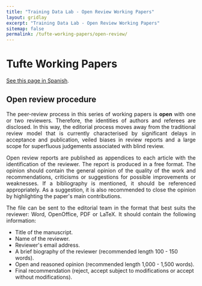 ```yaml
---
title: "Training Data Lab - Open Review Working Papers"
layout: gridlay
excerpt: "Training Data Lab - Open Review Working Papers"
sitemap: false
permalink: /tufte-working-papers/open-review/
---
```


# Tufte Working Papers

<p align=" justify"><a href="/tufte-open-review-spanish/">See this page in Spanish</a>.</p>

## Open review procedure

<p align=" justify">The peer-review process in this series of working papers is <strong>open</strong> with one or two reviewers. Therefore, the identities of authors and referees are disclosed. In this way, the editorial process moves away from the traditional review model that is currently characterised by significant delays in acceptance and publication, veiled biases in review reports and a large scope for superfluous judgements associated with blind review.</p>

<p align=" justify">Open review reports are published as appendices to each article with the identification of the reviewer. The report is produced in a free format. The opinion should contain the general opinion of the quality of the work and recommendations, criticisms or suggestions for possible improvements or weaknesses. If a bibliography is mentioned, it should be referenced appropriately. As a suggestion, it is also recommended to close the opinion by highlighting the paper's main contributions.</p>

<p align=" justify">The file can be sent to the editorial team in the format that best suits the reviewer: Word, OpenOffice, PDF or LaTeX. It should contain the following information:</p>

<ul>
<li>Title of the manuscript.</li>
<li>Name of the reviewer.</li>
<li>Reviewer's email address.</li>
<li>A brief biography of the reviewer (recommended length 100 - 150 words).</li>
<li>Open and reasoned opinion (recommended length 1,000 - 1,500 words).</li>
<li>Final recommendation (reject, accept subject to modifications or accept without modifications).</li>
</ul>
<br />
